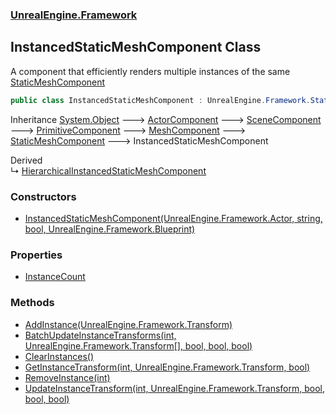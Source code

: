 ### [UnrealEngine.Framework](./UnrealEngine-Framework.md 'UnrealEngine.Framework')
## InstancedStaticMeshComponent Class
A component that efficiently renders multiple instances of the same [StaticMeshComponent](./StaticMeshComponent.md 'UnrealEngine.Framework.StaticMeshComponent')  
```csharp
public class InstancedStaticMeshComponent : UnrealEngine.Framework.StaticMeshComponent
```
Inheritance [System.Object](https://docs.microsoft.com/en-us/dotnet/api/System.Object 'System.Object') &#129106; [ActorComponent](./ActorComponent.md 'UnrealEngine.Framework.ActorComponent') &#129106; [SceneComponent](./SceneComponent.md 'UnrealEngine.Framework.SceneComponent') &#129106; [PrimitiveComponent](./PrimitiveComponent.md 'UnrealEngine.Framework.PrimitiveComponent') &#129106; [MeshComponent](./MeshComponent.md 'UnrealEngine.Framework.MeshComponent') &#129106; [StaticMeshComponent](./StaticMeshComponent.md 'UnrealEngine.Framework.StaticMeshComponent') &#129106; InstancedStaticMeshComponent  

Derived  
&#8627; [HierarchicalInstancedStaticMeshComponent](./HierarchicalInstancedStaticMeshComponent.md 'UnrealEngine.Framework.HierarchicalInstancedStaticMeshComponent')  
### Constructors
- [InstancedStaticMeshComponent(UnrealEngine.Framework.Actor, string, bool, UnrealEngine.Framework.Blueprint)](./InstancedStaticMeshComponent-InstancedStaticMeshComponent(Actor_string_bool_Blueprint).md 'UnrealEngine.Framework.InstancedStaticMeshComponent.InstancedStaticMeshComponent(UnrealEngine.Framework.Actor, string, bool, UnrealEngine.Framework.Blueprint)')
### Properties
- [InstanceCount](./InstancedStaticMeshComponent-InstanceCount.md 'UnrealEngine.Framework.InstancedStaticMeshComponent.InstanceCount')
### Methods
- [AddInstance(UnrealEngine.Framework.Transform)](./InstancedStaticMeshComponent-AddInstance(Transform).md 'UnrealEngine.Framework.InstancedStaticMeshComponent.AddInstance(UnrealEngine.Framework.Transform)')
- [BatchUpdateInstanceTransforms(int, UnrealEngine.Framework.Transform[], bool, bool, bool)](./InstancedStaticMeshComponent-BatchUpdateInstanceTransforms(int_Transform--_bool_bool_bool).md 'UnrealEngine.Framework.InstancedStaticMeshComponent.BatchUpdateInstanceTransforms(int, UnrealEngine.Framework.Transform[], bool, bool, bool)')
- [ClearInstances()](./InstancedStaticMeshComponent-ClearInstances().md 'UnrealEngine.Framework.InstancedStaticMeshComponent.ClearInstances()')
- [GetInstanceTransform(int, UnrealEngine.Framework.Transform, bool)](./InstancedStaticMeshComponent-GetInstanceTransform(int_Transform_bool).md 'UnrealEngine.Framework.InstancedStaticMeshComponent.GetInstanceTransform(int, UnrealEngine.Framework.Transform, bool)')
- [RemoveInstance(int)](./InstancedStaticMeshComponent-RemoveInstance(int).md 'UnrealEngine.Framework.InstancedStaticMeshComponent.RemoveInstance(int)')
- [UpdateInstanceTransform(int, UnrealEngine.Framework.Transform, bool, bool, bool)](./InstancedStaticMeshComponent-UpdateInstanceTransform(int_Transform_bool_bool_bool).md 'UnrealEngine.Framework.InstancedStaticMeshComponent.UpdateInstanceTransform(int, UnrealEngine.Framework.Transform, bool, bool, bool)')
